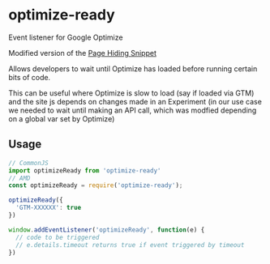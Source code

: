# optimize-ready
Event listener for Google Optimize

Modified version of the [Page Hiding Snippet](https://developers.google.com/optimize/)

Allows developers to wait until Optimize has loaded before running certain bits of code.

This can be useful where Optimize is slow to load (say if loaded via GTM) and the site js depends on changes made in an Experiment (in our use case we needed to wait until making an API call, which was modfied depending on a global var set by Optimize)

## Usage

```javascript
// CommonJS
import optimizeReady from 'optimize-ready'
// AMD
const optimizeReady = require('optimize-ready');

optimizeReady({
  'GTM-XXXXXX': true
})

window.addEventListener('optimizeReady', function(e) {
  // code to be triggered
  // e.details.timeout returns true if event triggered by timeout
})
```
